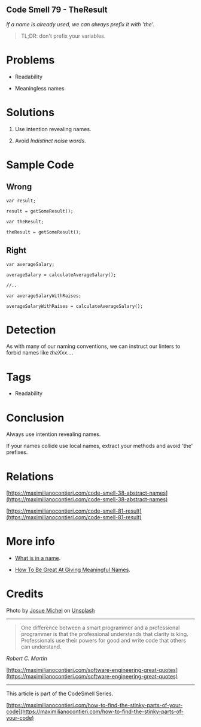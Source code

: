 ## Code Smell 79 - TheResult

_If a name is already used, we can always prefix it with 'the'._

> TL;DR: don't prefix your variables.

Problems
========

*   Readability
    
*   Meaningless names
    

Solutions
=========

1.  Use intention revealing names.
    
2.  Avoid _Indistinct noise words_.
    

Sample Code
===========

Wrong
-----

    var result;
    
    result = getSomeResult();
    
    var theResult;
    
    theResult = getSomeResult();
    

Right
-----

    var averageSalary;
    
    averageSalary = calculateAverageSalary();
    
    //..
    
    var averageSalaryWithRaises;
    
    averageSalaryWithRaises = calculateAverageSalary();
    

Detection
=========

As with many of our naming conventions, we can instruct our linters to forbid names like _theXxx..._.

Tags
====

*   Readability

Conclusion
==========

Always use intention revealing names.

If your names collide use local names, extract your methods and avoid 'the' prefixes.

Relations
=========

[https://maximilianocontieri.com/code-smell-38-abstract-names](https://maximilianocontieri.com/code-smell-38-abstract-names)

[https://maximilianocontieri.com/code-smell-81-result](https://maximilianocontieri.com/code-smell-81-result)

More info
=========

*   [What is in a name](https://maximilianocontieri.com/what-exactly-is-a-name-part-ii-rehab).
    
*   [How To Be Great At Giving Meaningful Names](https://medium.com/shipmnts/how-to-be-great-at-giving-meaningful-names-54b19de66cdf).
    

Credits
=======

Photo by [Josue Michel](https://unsplash.com/@josuemichelphotography) on [Unsplash](https://unsplash.com/s/photos/chosen-one)

* * *

> One difference between a smart programmer and a professional programmer is that the professional understands that clarity is king. Professionals use their powers for good and write code that others can understand.

_Robert C. Martin_

[https://maximilianocontieri.com/software-engineering-great-quotes](https://maximilianocontieri.com/software-engineering-great-quotes)

* * *

This article is part of the CodeSmell Series.

[https://maximilianocontieri.com/how-to-find-the-stinky-parts-of-your-code](https://maximilianocontieri.com/how-to-find-the-stinky-parts-of-your-code)